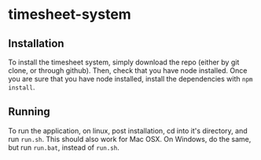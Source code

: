 # timesheet-system

## Installation

To install the timesheet system, simply download the repo (either by git clone, or through github).
Then, check that you have node installed.
Once you are sure that you have node installed, install the dependencies with `npm install`.

## Running

To run the application, on linux, post installation, cd into it's directory, and run `run.sh`.
This should also work for Mac OSX.
On Windows, do the same, but run `run.bat`, instead of `run.sh`.
